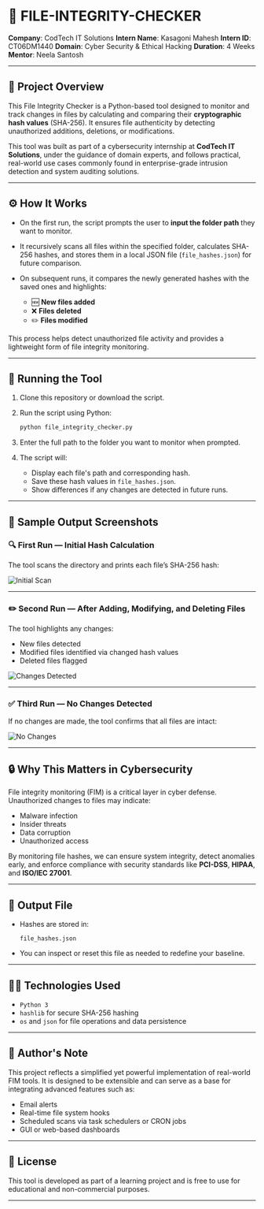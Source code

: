 # 🔐 FILE-INTEGRITY-CHECKER

**Company**: CodTech IT Solutions
**Intern Name**: Kasagoni Mahesh
**Intern ID**: CT06DM1440
**Domain**: Cyber Security & Ethical Hacking
**Duration**: 4 Weeks
**Mentor**: Neela Santosh

---

## 📌 Project Overview

This File Integrity Checker is a Python-based tool designed to monitor and track changes in files by calculating and comparing their **cryptographic hash values** (SHA-256). It ensures file authenticity by detecting unauthorized additions, deletions, or modifications.

This tool was built as part of a cybersecurity internship at **CodTech IT Solutions**, under the guidance of domain experts, and follows practical, real-world use cases commonly found in enterprise-grade intrusion detection and system auditing solutions.

---

## ⚙️ How It Works

* On the first run, the script prompts the user to **input the folder path** they want to monitor.
* It recursively scans all files within the specified folder, calculates SHA-256 hashes, and stores them in a local JSON file (`file_hashes.json`) for future comparison.
* On subsequent runs, it compares the newly generated hashes with the saved ones and highlights:

  * 🆕 **New files added**
  * ❌ **Files deleted**
  * ✏️ **Files modified**

This process helps detect unauthorized file activity and provides a lightweight form of file integrity monitoring.

---

## 🚀 Running the Tool

1. Clone this repository or download the script.

2. Run the script using Python:

   ```bash
   python file_integrity_checker.py
   ```

3. Enter the full path to the folder you want to monitor when prompted.

4. The script will:

   * Display each file's path and corresponding hash.
   * Save these hash values in `file_hashes.json`.
   * Show differences if any changes are detected in future runs.

---

## 📸 Sample Output Screenshots

### 🔍 First Run — Initial Hash Calculation

The tool scans the directory and prints each file’s SHA-256 hash:

![Initial Scan](https://github.com/user-attachments/assets/b7b8410b-055f-4e1e-a4ca-a811deed334b)

---

### ✏️ Second Run — After Adding, Modifying, and Deleting Files

The tool highlights any changes:

* New files detected
* Modified files identified via changed hash values
* Deleted files flagged

![Changes Detected](https://github.com/user-attachments/assets/5008bee4-0813-4ba5-9244-513893b4d4f4)

---

### ✅ Third Run — No Changes Detected

If no changes are made, the tool confirms that all files are intact:

![No Changes](https://github.com/user-attachments/assets/22e2f5e8-14ec-4eb8-b763-f38b8cc5defb)

---

## 🔒 Why This Matters in Cybersecurity

File integrity monitoring (FIM) is a critical layer in cyber defense. Unauthorized changes to files may indicate:

* Malware infection
* Insider threats
* Data corruption
* Unauthorized access

By monitoring file hashes, we can ensure system integrity, detect anomalies early, and enforce compliance with security standards like **PCI-DSS**, **HIPAA**, and **ISO/IEC 27001**.

---

## 📁 Output File

* Hashes are stored in:

  ```
  file_hashes.json
  ```

* You can inspect or reset this file as needed to redefine your baseline.

---

## 👨‍💻 Technologies Used

* `Python 3`
* `hashlib` for secure SHA-256 hashing
* `os` and `json` for file operations and data persistence

---

## 📢 Author's Note

This project reflects a simplified yet powerful implementation of real-world FIM tools. It is designed to be extensible and can serve as a base for integrating advanced features such as:

* Email alerts
* Real-time file system hooks
* Scheduled scans via task schedulers or CRON jobs
* GUI or web-based dashboards

---

## 📜 License

This tool is developed as part of a learning project and is free to use for educational and non-commercial purposes.

---
